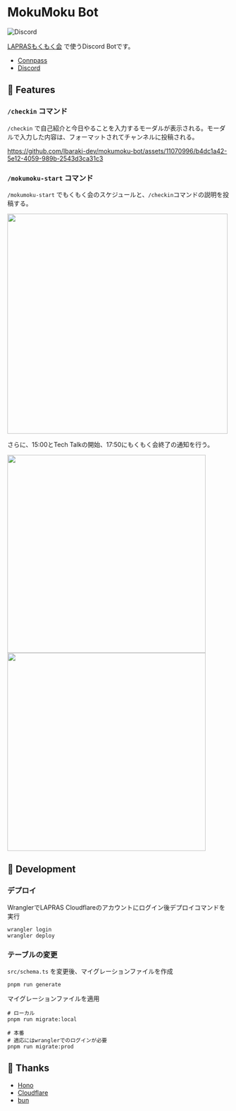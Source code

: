 # MokuMoku Bot

![Discord](https://img.shields.io/discord/1110091489469530132?style=flat-square&logo=discord&label=Discord) 

[LAPRASもくもく会](https://lapras.connpass.com/) で使うDiscord Botです。

- [Connpass](https://lapras.connpass.com/)
- [Discord](https://discord.gg/nEpKzXBkkC)

## 🚀 Features

### `/checkin` コマンド

`/checkin` で自己紹介と今日やることを入力するモーダルが表示される。モーダルで入力した内容は、フォーマットされてチャンネルに投稿される。

https://github.com/Ibaraki-dev/mokumoku-bot/assets/11070996/b4dc1a42-5e12-4059-989b-2543d3ca31c3

### `/mokumoku-start` コマンド

`/mokumoku-start` でもくもく会のスケジュールと、`/checkin`コマンドの説明を投稿する。

<img src="https://github.com/Ibaraki-dev/mokumoku-bot/assets/11070996/d709f532-af6d-4345-a875-ab02b4ba4324" width="500">

さらに、15:00とTech Talkの開始、17:50にもくもく会終了の通知を行う。

<img src="https://github.com/Ibaraki-dev/mokumoku-bot/assets/11070996/3ab98749-5bbb-40f5-a81b-6900e0f12c3a" width="450">
<img src="https://github.com/Ibaraki-dev/mokumoku-bot/assets/11070996/3f11d35d-5eb0-4fb7-9046-e2ab43d01282" width="450">

## 🔧 Development

### デプロイ

WranglerでLAPRAS Cloudflareのアカウントにログイン後デプロイコマンドを実行

```
wrangler login
wrangler deploy
```

### テーブルの変更

`src/schema.ts` を変更後、マイグレーションファイルを作成

```
pnpm run generate
```

マイグレーションファイルを適用

```
# ローカル
pnpm run migrate:local

# 本番
# 適応にはwranglerでのログインが必要
pnpm run migrate:prod
```

## 💖 Thanks

- [Hono](https://hono.dev/)
- [Cloudflare](https://www.cloudflare.com/)
- [bun](https://bun.sh/)
